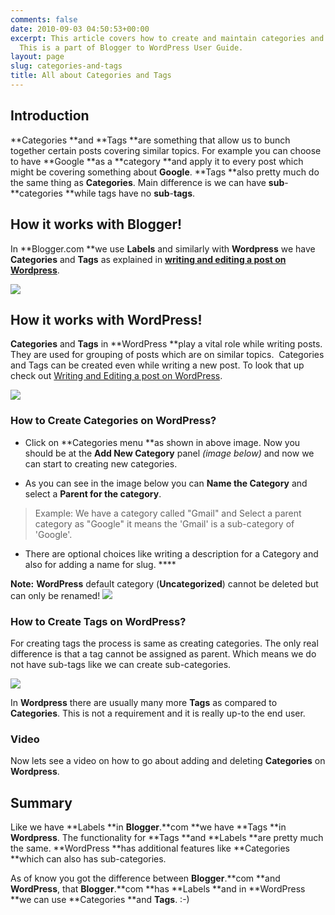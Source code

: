 ```yaml
---
comments: false
date: 2010-09-03 04:50:53+00:00
excerpt: This article covers how to create and maintain categories and tags with WordPress.
  This is a part of Blogger to WordPress User Guide.
layout: page
slug: categories-and-tags
title: All about Categories and Tags
---
```


## Introduction


**Categories **and **Tags **are something that allow us to bunch together certain posts covering similar topics. For example you can choose to have **Google **as a **category **and apply it to every post which might be covering something about **Google**. **Tags **also pretty much do the same thing as **Categories**. Main difference is we can have **sub**-**categories **while tags have no **sub**-**tags**.


## How it works with Blogger!


In **Blogger.com **we use **Labels** and similarly with **Wordpress** we have **Categories** and **Tags** as explained in [**writing and editing a post on Wordpress**](http://bloggertowp.org/writing-and-editing-a-post-on-wordpress).

[![](https://rtcamp.com/wp-content/uploads/2010/08/add-labels-blogger-to-wp.png)](http://bloggertowp.org/?attachment_id=1706)


## How it works with WordPress!


**Categories** and **Tags** in **WordPress **play a vital role while writing posts. They are used for grouping of posts which are on similar topics.  Categories and Tags can be created even while writing a new post. To look that up check out [Writing and Editing a post on WordPress](http://bloggertowp.org/writing-and-editing-a-post-on-wordpress/).

[![](https://rtcamp.com/wp-content/uploads/2010/08/Category-and-tag-blogger-to-wordpress.png)](https://rtcamp.com/wp-content/uploads/2010/08/Category-and-tag-blogger-to-wordpress.png)


### ****How to Create Categories on WordPress?****





	
  * Click on **Categories menu **as shown in above image. Now you should be at the **Add New Category** panel _(image below)_ and now we can start to creating new categories.

	
  * As you can see in the image below you can **Name the Category** and select a **Parent for the category**.




<blockquote>Example: We have a category called "Gmail" and Select a parent category as "Google" it means the 'Gmail' is a sub-category of 'Google'.</blockquote>





	
  * There are optional choices like writing a description for a Category and also for adding a name for slug. ****


**Note:** **WordPress** default category (**Uncategorized**) cannot be deleted but can only be renamed!
[![](https://rtcamp.com/wp-content/uploads/2010/08/add-category.png)](https://rtcamp.com/wp-content/uploads/2010/08/add-category.png)


### ****How to Create Tags on WordPress?****


For creating tags the process is same as creating categories. The only real difference is that a tag cannot be assigned as parent. Which means we do not have sub-tags like we can create sub-categories.

[![](https://rtcamp.com/wp-content/uploads/2010/08/add-tags1.png)](https://rtcamp.com/wp-content/uploads/2010/08/add-tags1.png)

In **Wordpress** there are usually many more **Tags** as compared to **Categories**. This is not a requirement and it is really up-to the end user.


### Video


Now lets see a video on how to go about adding and deleting **Categories** on **Wordpress**.


## Summary


Like we have **Labels **in **Blogger**.**com **we have **Tags **in **Wordpress**. The functionality for **Tags **and **Labels **are pretty much the same. **WordPress **has additional features like **Categories **which can also has sub-categories.

As of know you got the difference between **Blogger**.**com **and **WordPress**, that **Blogger**.**com **has **Labels **and in **WordPress **we can use **Categories **and **Tags**. :-)
